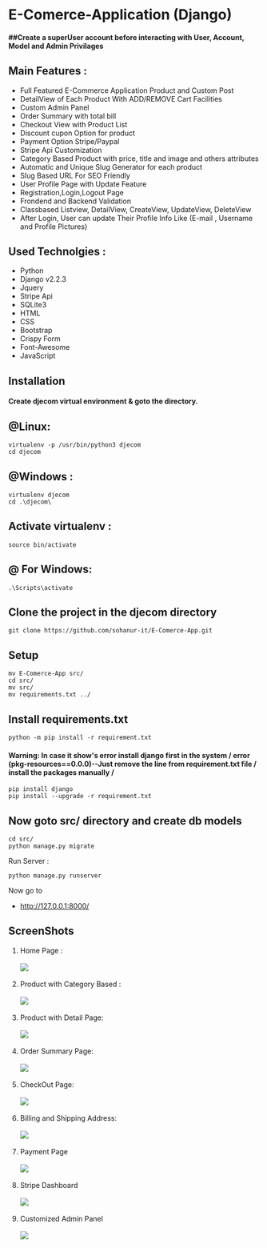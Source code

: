 # E-Comerce-Application (Django)
<h4>
##Create a superUser account before interacting with User, Account, Model and Admin Privilages
</h4>
<h2>
Main Features :
</h2>
        
<ul>
        <li>Full Featured E-Commerce Application Product and Custom Post</li>
        <li>DetailView of Each Product With ADD/REMOVE Cart Facilities</li>
        <li>Custom Admin Panel </li>
        <li>Order Summary with total bill</li>
        <li>Checkout View with Product List</li>
        <li>Discount cupon Option for product</li>
        <li>Payment Option Stripe/Paypal</li>
        <li>Stripe Api Customization</li>
        <li>Category Based Product with price, title and image and others attributes </li>
        <li>Automatic and Unique Slug Generator for each product</li>
        <li>Slug Based URL For SEO Friendly</li>
        <li>User Profile Page with Update Feature</li>
        <li>Registration,Login,Logout Page</li>
        <li>Frondend and Backend Validation</li>
        <li>Classbased Listview, DetailView, CreateView, UpdateView, DeleteView </li>
        <li>After Login, User can update Their Profile Info Like (E-mail , Username and Profile Pictures) </li>
  
  </ul>

<h2>
Used Technolgies :
</h2>
<ul>
<li>Python</li>
<li>Django v2.2.3</li>
<li>Jquery</li>
<li>Stripe Api</li>
<li>SQLite3</li>
<li>HTML</li>
<li>CSS</li>
<li>Bootstrap</li>
<li>Crispy Form</li>
<li>Font-Awesome</li>
<li>JavaScript</li>
</ul>

<h2>Installation</h2>
<h4>Create djecom virtual environment & goto the directory.
</h4>

<h2>@Linux:</h2>

```virtual
virtualenv -p /usr/bin/python3 djecom 
cd djecom
```

<h2> @Windows : </h2>

```windows
virtualenv djecom
cd .\djecom\
```

<h2> Activate virtualenv : </h2>

```activate
source bin/activate
```

<h2> @ For Windows: </h2>

```windows
.\Scripts\activate
```

<h2> Clone the project in the djecom directory </h2>

```clone
git clone https://github.com/sohanur-it/E-Comerce-App.git
```

<h2> Setup </h2>

```move
mv E-Comerce-App src/ 
cd src/  
mv src/  
mv requirements.txt ../ 
```

<h2>Install requirements.txt </h2>

```install
python -m pip install -r requirement.txt
```


<h4>Warning: In case it show's error install django first in the system / error (pkg-resources==0.0.0)--Just remove the line from requirement.txt file / install the packages manually /  </h4>

```install
pip install django
pip install --upgrade -r requirement.txt
```

<h2> Now goto src/ directory and create db models</h2>

```
cd src/ 
python manage.py migrate 
```

Run Server :

```runserver
python manage.py runserver
```

Now go to<a href="http://127.0.0.1:8000/"><ul><li> http://127.0.0.1:8000/</li></ul> </a>


<h2>ScreenShots</h2>
<ol>
  <li>Home Page : </li><br>
<img src="https://github.com/sohanur-it/E-Comerce-App/blob/master/screenshots/hom1.png"><br><br>

   <li>Product with Category Based : </li><br>
<img src="https://github.com/sohanur-it/E-Comerce-App/blob/master/screenshots/home2.png"><br><br>
  
 <li>Product with Detail Page: </li><br>
<img src="https://github.com/sohanur-it/E-Comerce-App/blob/master/screenshots/home3.png"><br><br>

 <li>Order Summary Page: </li><br>
<img src="https://github.com/sohanur-it/E-Comerce-App/blob/master/screenshots/home4.png"><br><br>

 <li>CheckOut Page: </li><br>
<img src="https://github.com/sohanur-it/E-Comerce-App/blob/master/screenshots/home5.png"><br><br>

 <li>Billing and Shipping Address: </li><br>
<img src="https://github.com/sohanur-it/E-Comerce-App/blob/master/screenshots/home6.png"><br><br>

   <li>Payment Page </li><br>
<img src="https://github.com/sohanur-it/E-Comerce-App/blob/master/screenshots/home7.png"><br><br>

  <li>Stripe Dashboard </li><br>
<img src="https://github.com/sohanur-it/E-Comerce-App/blob/master/screenshots/home8.png"><br><br>

 <li>Customized Admin Panel </li><br>
<img src="https://github.com/sohanur-it/E-Comerce-App/blob/master/screenshots/home9.png"><br><br>
  
</ol>



